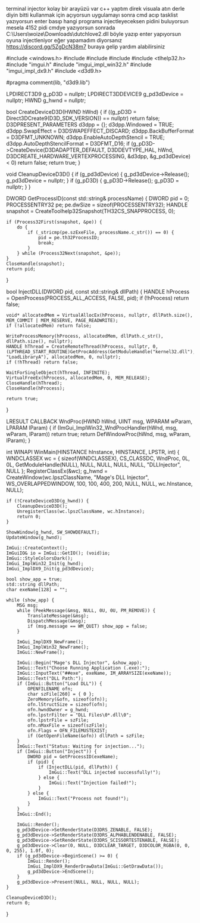 terminal injector kolay bir arayüzü var c++ yaptım direk visuala atın derle diyin bitti kullanmak için açıyorsun uygulamayı sonra cmd acıp tasklist yazıyorsun enter basıp hangi programa injectleyeceksen pidini buluyorsun mesela 4152 pidi cmdye yazıyorsun sonrada C:\Users\woize\Downloads\dutchlove2.dll böyle yazıp enter yapıyorsun oyuna injectleniyor eğer yapamadım diyorsanız https://discord.gg/5ZgDcN38m7 buraya gelip yardım alabilirsiniz







#include <windows.h>
#include <string>
#include <vector>
#include <iostream>
#include <tlhelp32.h>
#include "imgui.h"
#include "imgui_impl_win32.h"
#include "imgui_impl_dx9.h"
#include <d3d9.h>

#pragma comment(lib, "d3d9.lib")

LPDIRECT3D9              g_pD3D = nullptr;
LPDIRECT3DDEVICE9        g_pd3dDevice = nullptr;
HWND                     g_hwnd = nullptr;

bool CreateDeviceD3D(HWND hWnd) {
    if ((g_pD3D = Direct3DCreate9(D3D_SDK_VERSION)) == nullptr) return false;
    D3DPRESENT_PARAMETERS d3dpp = {};
    d3dpp.Windowed = TRUE;
    d3dpp.SwapEffect = D3DSWAPEFFECT_DISCARD;
    d3dpp.BackBufferFormat = D3DFMT_UNKNOWN;
    d3dpp.EnableAutoDepthStencil = TRUE;
    d3dpp.AutoDepthStencilFormat = D3DFMT_D16;
    if (g_pD3D->CreateDevice(D3DADAPTER_DEFAULT, D3DDEVTYPE_HAL, hWnd,
        D3DCREATE_HARDWARE_VERTEXPROCESSING, &d3dpp, &g_pd3dDevice) < 0)
        return false;
    return true;
}

void CleanupDeviceD3D() {
    if (g_pd3dDevice) { g_pd3dDevice->Release(); g_pd3dDevice = nullptr; }
    if (g_pD3D) { g_pD3D->Release(); g_pD3D = nullptr; }
}

DWORD GetProcessID(const std::string& processName) {
    DWORD pid = 0;
    PROCESSENTRY32 pe;
    pe.dwSize = sizeof(PROCESSENTRY32);
    HANDLE snapshot = CreateToolhelp32Snapshot(TH32CS_SNAPPROCESS, 0);

    if (Process32First(snapshot, &pe)) {
        do {
            if (_stricmp(pe.szExeFile, processName.c_str()) == 0) {
                pid = pe.th32ProcessID;
                break;
            }
        } while (Process32Next(snapshot, &pe));
    }
    CloseHandle(snapshot);
    return pid;
}

bool InjectDLL(DWORD pid, const std::string& dllPath) {
    HANDLE hProcess = OpenProcess(PROCESS_ALL_ACCESS, FALSE, pid);
    if (!hProcess) return false;

    void* allocatedMem = VirtualAllocEx(hProcess, nullptr, dllPath.size(), MEM_COMMIT | MEM_RESERVE, PAGE_READWRITE);
    if (!allocatedMem) return false;

    WriteProcessMemory(hProcess, allocatedMem, dllPath.c_str(), dllPath.size(), nullptr);
    HANDLE hThread = CreateRemoteThread(hProcess, nullptr, 0, (LPTHREAD_START_ROUTINE)GetProcAddress(GetModuleHandle("kernel32.dll"), "LoadLibraryA"), allocatedMem, 0, nullptr);
    if (!hThread) return false;

    WaitForSingleObject(hThread, INFINITE);
    VirtualFreeEx(hProcess, allocatedMem, 0, MEM_RELEASE);
    CloseHandle(hThread);
    CloseHandle(hProcess);

    return true;
}

LRESULT CALLBACK WndProc(HWND hWnd, UINT msg, WPARAM wParam, LPARAM lParam) {
    if (ImGui_ImplWin32_WndProcHandler(hWnd, msg, wParam, lParam)) return true;
    return DefWindowProc(hWnd, msg, wParam, lParam);
}

int WINAPI WinMain(HINSTANCE hInstance, HINSTANCE, LPSTR, int) {
    WNDCLASSEX wc = { sizeof(WNDCLASSEX), CS_CLASSDC, WndProc, 0L, 0L, GetModuleHandle(NULL), NULL, NULL, NULL, NULL, "DLLInjector", NULL };
    RegisterClassEx(&wc);
    g_hwnd = CreateWindow(wc.lpszClassName, "Mage's DLL Injector", WS_OVERLAPPEDWINDOW, 100, 100, 400, 200, NULL, NULL, wc.hInstance, NULL);
    
    if (!CreateDeviceD3D(g_hwnd)) {
        CleanupDeviceD3D();
        UnregisterClass(wc.lpszClassName, wc.hInstance);
        return 0;
    }

    ShowWindow(g_hwnd, SW_SHOWDEFAULT);
    UpdateWindow(g_hwnd);
    
    ImGui::CreateContext();
    ImGuiIO& io = ImGui::GetIO(); (void)io;
    ImGui::StyleColorsDark();
    ImGui_ImplWin32_Init(g_hwnd);
    ImGui_ImplDX9_Init(g_pd3dDevice);

    bool show_app = true;
    std::string dllPath;
    char exeName[128] = "";
    
    while (show_app) {
        MSG msg;
        while (PeekMessage(&msg, NULL, 0U, 0U, PM_REMOVE)) {
            TranslateMessage(&msg);
            DispatchMessage(&msg);
            if (msg.message == WM_QUIT) show_app = false;
        }

        ImGui_ImplDX9_NewFrame();
        ImGui_ImplWin32_NewFrame();
        ImGui::NewFrame();

        ImGui::Begin("Mage's DLL Injector", &show_app);
        ImGui::Text("Choose Running Application (.exe):");
        ImGui::InputText("##exe", exeName, IM_ARRAYSIZE(exeName));
        ImGui::Text("DLL Path:");
        if (ImGui::Button("Load DLL")) {
            OPENFILENAME ofn;
            char szFile[260] = { 0 };
            ZeroMemory(&ofn, sizeof(ofn));
            ofn.lStructSize = sizeof(ofn);
            ofn.hwndOwner = g_hwnd;
            ofn.lpstrFilter = "DLL Files\0*.dll\0";
            ofn.lpstrFile = szFile;
            ofn.nMaxFile = sizeof(szFile);
            ofn.Flags = OFN_FILEMUSTEXIST;
            if (GetOpenFileName(&ofn)) dllPath = szFile;
        }
        ImGui::Text("Status: Waiting for injection...");
        if (ImGui::Button("Inject")) {
            DWORD pid = GetProcessID(exeName);
            if (pid) {
                if (InjectDLL(pid, dllPath)) {
                    ImGui::Text("DLL injected successfully!");
                } else {
                    ImGui::Text("Injection failed!");
                }
            } else {
                ImGui::Text("Process not found!");
            }
        }
        ImGui::End();

        ImGui::Render();
        g_pd3dDevice->SetRenderState(D3DRS_ZENABLE, FALSE);
        g_pd3dDevice->SetRenderState(D3DRS_ALPHABLENDENABLE, FALSE);
        g_pd3dDevice->SetRenderState(D3DRS_SCISSORTESTENABLE, FALSE);
        g_pd3dDevice->Clear(0, NULL, D3DCLEAR_TARGET, D3DCOLOR_RGBA(0, 0, 0, 255), 1.0f, 0);
        if (g_pd3dDevice->BeginScene() >= 0) {
            ImGui::Render();
            ImGui_ImplDX9_RenderDrawData(ImGui::GetDrawData());
            g_pd3dDevice->EndScene();
        }
        g_pd3dDevice->Present(NULL, NULL, NULL, NULL);
    }
    
    CleanupDeviceD3D();
    return 0;
}
